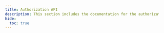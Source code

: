 ```yaml
---
title: Authorization API
description: This section includes the documentation for the authorization APIs.
hide:
  toc: true
---
```


<div id="swagger-ui"></div>

<link rel="stylesheet" href="https://cdnjs.cloudflare.com/ajax/libs/swagger-ui/5.9.1/swagger-ui.min.css" integrity="sha512-wjyFPe3jl9Y/d+vaEDd04b2+wzgLdgKPVoy9m1FYNpJSMHM328G50WPU57xayVkZwxWi45vA+4QN+9erPZIeig==" crossorigin="anonymous" referrerpolicy="no-referrer" />
<script src="https://cdnjs.cloudflare.com/ajax/libs/swagger-ui/5.9.1/swagger-ui-bundle.min.js" integrity="sha512-ZltHb61aGRLllftCEx5iAhQBNmqa12g2MB9lpmoRl17c4kV5cBvVJ3LiK6nYx98hzHmrV7bE80FPP+IIi08Odw==" crossorigin="anonymous" referrerpolicy="no-referrer"></script>
<script src="https://cdnjs.cloudflare.com/ajax/libs/swagger-ui/5.9.1/swagger-ui-standalone-preset.min.js" integrity="sha512-qwGi7EG31HcylzamsmacHLZJrfUGRuuHEaCMcOojuNpMu+paR554VjaCZ9LdUVTrmF8xC03YVqTzuKx0SDdruA==" crossorigin="anonymous" referrerpolicy="no-referrer"></script>
<script src="assets/js/swagger-ui-authorization.js"></script>
